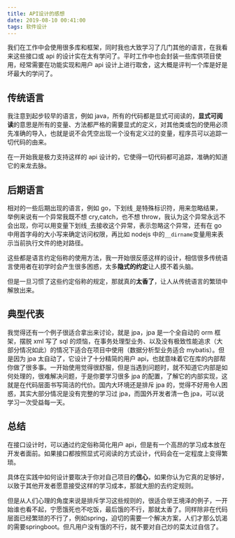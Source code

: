 ```yaml
---
title: API设计的感想
date: 2019-08-10 00:41:00
tags: 软件设计
---
```


我们在工作中会使用很多库和框架，同时我也大致学习了几门其他的语言，在我看来这些接口或 api 的设计实在太有学问了。平时工作中也会封装一些库供项目使用，经常需要在功能实现和用户 api 设计上进行取舍，这大概是评判一个库是好是坏最大的学问了。

## 传统语言

我注意到起步较早的语言，例如 java，所有的代码都是显式可阅读的，**显式可阅读**的意思是所有的变量、方法都严格的需要显式的定义，对其他类或包的使用必须先准确的导入，也就是说不会凭空出现一个没有定义过的变量，程序员可以追踪一切代码的由来。

在一开始我是极力支持这样的 api 设计的，它使得一切代码都可追踪，准确的知道它的来龙去脉。

## 后期语言

相对的一些后期出现的语言，例如 go，下划线`_`是特殊标识符，用来忽略结果，举例来说有一个异常我既不想 cry,catch，也不想 throw，我认为这个异常永远不会出现，你可以用变量下划线`_`去接收这个异常，表示忽略这个异常，还有在 go 中用首字母的大小写来确定访问权限，再比如 nodejs 中的`__dirname`变量用来表示当前执行文件的绝对路径。

这些都是语言约定俗称的使用方法，我一开始很反感这样的设计，相信很多传统语言使用者在初学时会产生很多困惑，太多**隐式的约定**让人摸不着头脑。

但是一旦习惯了这些约定俗称的规定，那就真的**太香了**，让人从传统语言的繁琐中解放出来。

## 典型代表

我觉得还有一个例子很适合拿出来讨论，就是 jpa，jpa 是一个全自动的 orm 框架，摆脱 xml 写了 sql 的烦恼，在事务处理型业务、以及没有极致性能追求（大部分情况如此）的情况下适合在项目中使用（数据分析型业务适合 mybatis）。但是因为 jpa 太自动了，它设计了十分精简的用户 api，也就意味着它在库的内部帮你做了很多事。一开始使用觉得很舒服，但是当遇到问题时，就不知道它内部是如何处理的，很难解决问题，于是你要学习很多 jpa 的配置，了解它的内部实现，这就是在代码层面书写简洁的代价。国内大环境还是排斥 jpa 的，觉得不好用令人困惑，其实大部分情况是没有完整的学习过 jpa，而国外开发者清一色 jpa，可以说学习一次受益每一天。

## 总结

在接口设计时，可以通过约定俗称简化用户 api，但是有一个高昂的学习成本放在开发者面前。如果接口都按照显式可阅读的方式设计，代码会在一定程度上变得繁琐。

具体在实践中如何设计要取决于你对自己项目的**信心**，如果你认为它真的足够好，以致于其他开发者愿意接受这样的学习成本，那就大胆的去约定规则。

但是从人们心理的角度来说是排斥学习这些规则的，很适合举王境泽的例子，一开始谁也看不起，宁愿饿死也不吃饭，最后饿的不行，那就太香了。同样除非在代码层面已经繁琐的不行了，例如spring，迫切的需要一个解决方案，人们才那么饥渴的需要springboot。但凡用户没有饿的不行，就不要对自己炒的菜太过自信了。
